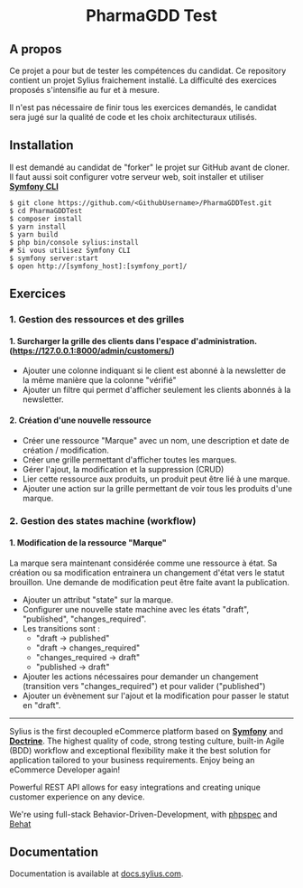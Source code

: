 <h1 align="center">PharmaGDD Test</h1>

A propos
-----

Ce projet a pour but de tester les compétences du candidat. Ce repository contient un projet Sylius fraichement installé.
La difficulté des exercices proposés s'intensifie au fur et à mesure.

Il n'est pas nécessaire de finir tous les exercices demandés, le candidat sera jugé sur la qualité de code et les choix architecturaux utilisés.

Installation
----

Il est demandé au candidat de "forker" le projet sur GitHub avant de cloner. Il faut aussi soit configurer votre serveur web, soit installer et utiliser [**Symfony CLI**](https://symfony.com/download)

```shell
$ git clone https://github.com/<GithubUsername>/PharmaGDDTest.git
$ cd PharmaGDDTest
$ composer install
$ yarn install
$ yarn build
$ php bin/console sylius:install
# Si vous utilisez Symfony CLI
$ symfony server:start
$ open http://[symfony_host]:[symfony_port]/
```

Exercices
---- 

### 1. Gestion des ressources et des grilles

#### 1. Surcharger la grille des clients dans l'espace d'administration. (https://127.0.0.1:8000/admin/customers/)
    
- Ajouter une colonne indiquant si le client est abonné à la newsletter de la même manière que la colonne "vérifié"
- Ajouter un filtre qui permet d'afficher seulement les clients abonnés à la newsletter.


#### 2. Création d'une nouvelle ressource

- Créer une ressource "Marque" avec un nom, une description et date de création / modification.
- Créer une grille permettant d'afficher toutes les marques.
- Gérer l'ajout, la modification et la suppression (CRUD)
- Lier cette ressource aux produits, un produit peut être lié à une marque.
- Ajouter une action sur la grille permettant de voir tous les produits d'une marque.

### 2. Gestion des states machine (workflow) 

#### 1. Modification de la ressource "Marque"

La marque sera maintenant considérée comme une ressource à état. Sa création ou sa modification entrainera un changement 
d'état vers le statut brouillon. Une demande de modification peut être faite avant la publication.  

- Ajouter un attribut "state" sur la marque.
- Configurer une nouvelle state machine avec les états "draft", "published", "changes_required".
- Les transitions sont :
  - "draft -> published"
  - "draft -> changes_required"
  - "changes_required -> draft"
  - "published -> draft"
- Ajouter les actions nécessaires pour demander un changement (transition vers "changes_required") et pour valider ("published")
- Ajouter un évènement sur l'ajout et la modification pour passer le statut en "draft".

---

Sylius is the first decoupled eCommerce platform based on [**Symfony**](http://symfony.com) and [**Doctrine**](http://doctrine-project.org). 
The highest quality of code, strong testing culture, built-in Agile (BDD) workflow and exceptional flexibility make it the best solution for application tailored to your business requirements. 
Enjoy being an eCommerce Developer again!

Powerful REST API allows for easy integrations and creating unique customer experience on any device.

We're using full-stack Behavior-Driven-Development, with [phpspec](http://phpspec.net) and [Behat](http://behat.org)

Documentation
-------------

Documentation is available at [docs.sylius.com](http://docs.sylius.com).

